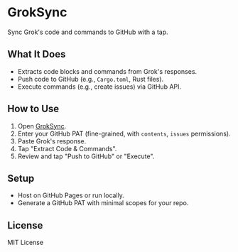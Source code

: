 # GrokSync

Sync Grok's code and commands to GitHub with a tap.

## What It Does
- Extracts code blocks and commands from Grok's responses.
- Push code to GitHub (e.g., `Cargo.toml`, Rust files).
- Execute commands (e.g., create issues) via GitHub API.

## How to Use
1. Open [GrokSync](https://genie-robotics.github.io/groksync).
2. Enter your GitHub PAT (fine-grained, with `contents`, `issues` permissions).
3. Paste Grok's response.
4. Tap "Extract Code & Commands".
5. Review and tap "Push to GitHub" or "Execute".

## Setup
- Host on GitHub Pages or run locally.
- Generate a GitHub PAT with minimal scopes for your repo.

## License
MIT License
